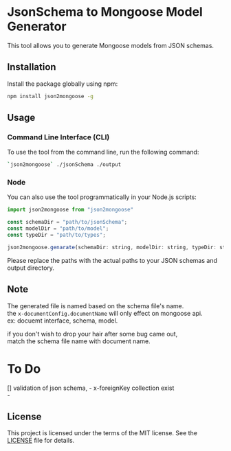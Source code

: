 # JsonSchema to Mongoose Model Generator

This tool allows you to generate Mongoose models from JSON schemas.

## Installation

Install the package globally using npm:

```bash
npm install json2mongoose -g
```

## Usage
### Command Line Interface (CLI)
To use the tool from the command line, run the following command:
```bash
`json2mongoose` ./jsonSchema ./output
```

### Node
You can also use the tool programmatically in your Node.js scripts:
```javascript
import json2mongoose from "json2mongoose"

const schemaDir = "path/to/jsonSchema";
const modelDir = "path/to/model";
const typeDir = "path/to/types";

json2mongoose.genarate(schemaDir: string, modelDir: string, typeDir: string);
```

Please replace the paths with the actual paths to your JSON schemas and output directory.

## Note
The generated file is named based on the schema file's name.  
the `x-documentConfig.documentName` will only effect on mongoose api.  
ex: docuemt interface, schema, model.  

if you don't wish to drop your hair after some bug came out,  
match the schema file name with document name.  

# To Do  
[] validation of json schema, 
    - x-foreignKey collection exist  
    - 

## License
This project is licensed under the terms of the MIT license. See the [LICENSE](LICENSE) file for details.